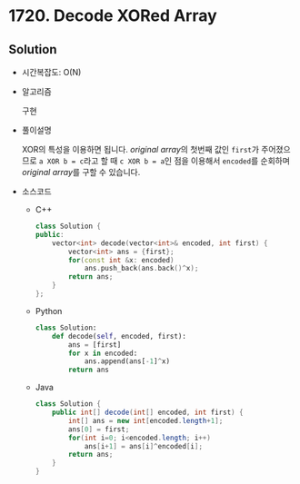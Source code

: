# 1720. Decode XORed Array

## Solution

- 시간복잡도: O(N)

- 알고리즘

  구현

- 풀이설명

  XOR의 특성을 이용하면 됩니다. *original array*의 첫번째 값인 `first`가 주어졌으므로 `a XOR b = c`라고 할 때 `c XOR b = a`인 점을 이용해서 `encoded`를 순회하며 *original array*를 구할 수 있습니다.

- 소스코드

  - C++

    ```C++
    class Solution {
    public:
        vector<int> decode(vector<int>& encoded, int first) {
            vector<int> ans = {first};
            for(const int &x: encoded)
                ans.push_back(ans.back()^x);
            return ans;
        }
    };
    ```

  - Python

    ```Python
    class Solution:
        def decode(self, encoded, first):
            ans = [first]
            for x in encoded:
                ans.append(ans[-1]^x)
            return ans
    ```

  - Java

    ```Java
    class Solution {
        public int[] decode(int[] encoded, int first) {
            int[] ans = new int[encoded.length+1];
            ans[0] = first;
            for(int i=0; i<encoded.length; i++)
                ans[i+1] = ans[i]^encoded[i];
            return ans;
        }
    }
    ```

    